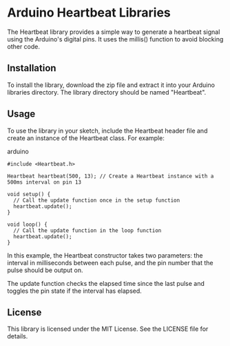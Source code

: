 
Arduino Heartbeat Libraries
=================

The Heartbeat library provides a simple way to generate a heartbeat signal using the Arduino's digital pins. It uses the millis() function to avoid blocking other code.

Installation
------------

To install the library, download the zip file and extract it into your Arduino libraries directory. The library directory should be named "Heartbeat".

Usage
-----

To use the library in your sketch, include the Heartbeat header file and create an instance of the Heartbeat class. For example:

arduino

```arduino
#include <Heartbeat.h>

Heartbeat heartbeat(500, 13); // Create a Heartbeat instance with a 500ms interval on pin 13

void setup() {
  // Call the update function once in the setup function
  heartbeat.update();
}

void loop() {
  // Call the update function in the loop function
  heartbeat.update();
}
```

In this example, the Heartbeat constructor takes two parameters: the interval in milliseconds between each pulse, and the pin number that the pulse should be output on.

The update function checks the elapsed time since the last pulse and toggles the pin state if the interval has elapsed.

License
-------

This library is licensed under the MIT License. See the LICENSE file for details.

